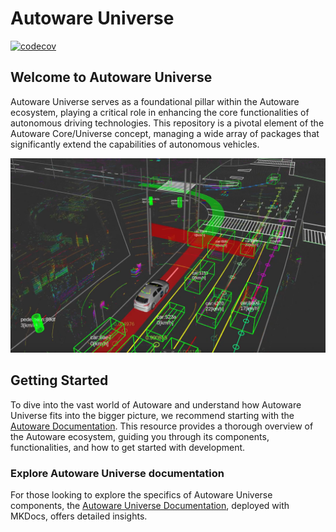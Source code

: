 # Autoware Universe

[![codecov](https://codecov.io/github/autowarefoundation/autoware.universe/graph/badge.svg?token=KQP68YQ65D)](https://codecov.io/github/autowarefoundation/autoware.universe)

## Welcome to Autoware Universe

Autoware Universe serves as a foundational pillar within the Autoware ecosystem, playing a critical role in enhancing the core functionalities of autonomous driving technologies.
This repository is a pivotal element of the Autoware Core/Universe concept, managing a wide array of packages that significantly extend the capabilities of autonomous vehicles.

![autoware_universe_front](docs/assets/images/autoware_universe_front.png)

## Getting Started

To dive into the vast world of Autoware and understand how Autoware Universe fits into the bigger picture, we recommend starting with the [Autoware Documentation](https://autowarefoundation.github.io/autoware-documentation/). This resource provides a thorough overview of the Autoware ecosystem, guiding you through its components, functionalities, and how to get started with development.

### Explore Autoware Universe documentation

For those looking to explore the specifics of Autoware Universe components, the [Autoware Universe Documentation](https://autowarefoundation.github.io/autoware.universe/), deployed with MKDocs, offers detailed insights.
